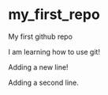 # my_first_repo
My first github repo

I am learning how to use git!

Adding a new line!

Adding a second line.